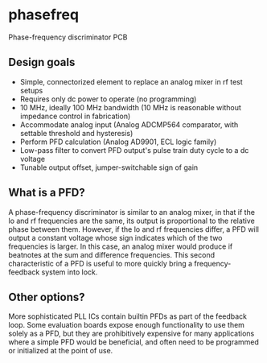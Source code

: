 # phasefreq
 Phase-frequency discriminator PCB

## Design goals

* Simple, connectorized element to replace an analog mixer in rf test setups
* Requires only dc power to operate (no programming)
* 10 MHz, ideally 100 MHz bandwidth (10 MHz is reasonable without impedance control in fabrication)
* Accommodate analog input (Analog ADCMP564 comparator, with settable threshold and hysteresis)
* Perform PFD calculation (Analog AD9901, ECL logic family)
* Low-pass filter to convert PFD output's pulse train duty cycle to a dc voltage
* Tunable output offset, jumper-switchable sign of gain

## What is a PFD?

A phase-frequency discriminator is similar to an analog mixer, in that if the lo and rf frequencies are the same, its output is proportional to the relative phase between them. However, if the lo and rf frequencies differ, a PFD will output a constant voltage whose sign indicates which of the two frequencies is larger. In this case, an analog mixer would produce if beatnotes at the sum and difference frequencies. This second characteristic of a PFD is useful to more quickly bring a frequency-feedback system into lock.

## Other options?

More sophisticated PLL ICs contain builtin PFDs as part of the feedback loop. Some evaluation boards expose enough functionality to use them solely as a PFD, but they are prohibitively expensive for many applications where a simple PFD would be beneficial, and often need to be programmed or initialized at the point of use.

